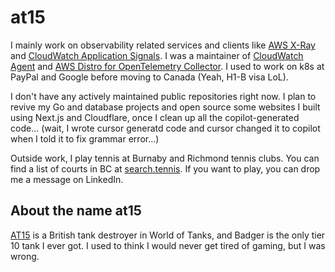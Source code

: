 # at15

I mainly work on observability related services and clients like
[AWS X-Ray](https://docs.aws.amazon.com/xray/latest/devguide/aws-xray.html) and [CloudWatch Application Signals](https://docs.aws.amazon.com/AmazonCloudWatch/latest/monitoring/CloudWatch-Application-Monitoring-Sections.html). I was a maintainer of [CloudWatch Agent](https://github.com/aws/amazon-cloudwatch-agent) and [AWS Distro for OpenTelemetry Collector](https://github.com/aws-observability/aws-otel-collector). I used to work on k8s at PayPal and Google before moving to Canada (Yeah, H1-B visa LoL).

I don't have any actively maintained public repositories right now. I plan to revive my Go and database projects and open source some websites I built using Next.js and Cloudflare, once I clean up all the copilot-generated code... (wait, I wrote cursor generatd code and cursor changed it to copilot when I told it to fix grammar error...)

Outside work, I play tennis at Burnaby and Richmond tennis clubs. You can find a list of courts in BC at [search.tennis](https://search.tennis/court/ca/bc).
If you want to play, you can drop me a message on LinkedIn.

## About the name at15

[AT15](https://wiki.wargaming.net/en/Tank:GB72_AT15) is a British tank destroyer in World of Tanks, and Badger is the only tier 10 tank I ever got.
I used to think I would never get tired of gaming, but I was wrong.